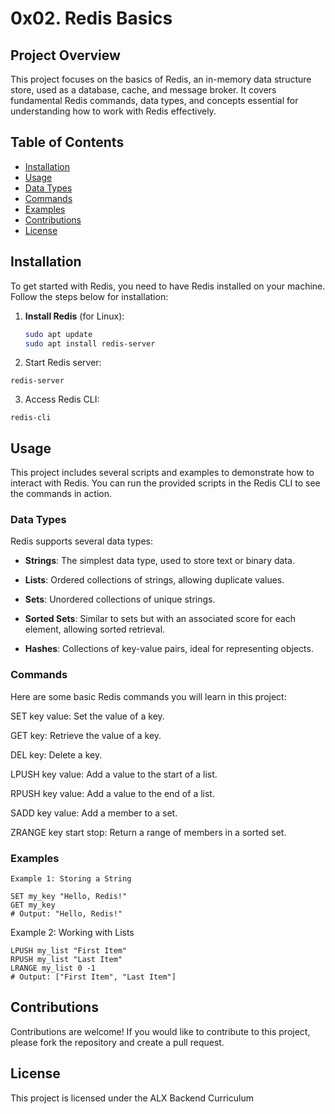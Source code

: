 # 0x02. Redis Basics

## Project Overview

This project focuses on the basics of Redis, an in-memory data structure store, used as a database, cache, and message broker. It covers fundamental Redis commands, data types, and concepts essential for understanding how to work with Redis effectively.

## Table of Contents

- [Installation](#installation)
- [Usage](#usage)
- [Data Types](#data-types)
- [Commands](#commands)
- [Examples](#examples)
- [Contributions](#contributions)
- [License](#license)

## Installation

To get started with Redis, you need to have Redis installed on your machine. Follow the steps below for installation:

1. **Install Redis** (for Linux):
   ```bash
   sudo apt update
   sudo apt install redis-server
   ```

2. Start Redis server:
```
redis-server
```


3. Access Redis CLI:
```
redis-cli
```

## Usage

This project includes several scripts and examples to demonstrate how to interact with Redis. You can run the provided scripts in the Redis CLI to see the commands in action.

### Data Types

Redis supports several data types:

- **Strings**: The simplest data type, used to store text or binary data.

- **Lists**: Ordered collections of strings, allowing duplicate values.

- **Sets**: Unordered collections of unique strings.

- **Sorted Sets**: Similar to sets but with an associated score for each element, allowing sorted retrieval.

- **Hashes**: Collections of key-value pairs, ideal for representing objects.


### Commands

Here are some basic Redis commands you will learn in this project:

SET key value: Set the value of a key.

GET key: Retrieve the value of a key.

DEL key: Delete a key.

LPUSH key value: Add a value to the start of a list.

RPUSH key value: Add a value to the end of a list.

SADD key value: Add a member to a set.

ZRANGE key start stop: Return a range of members in a sorted set.


### Examples
```
Example 1: Storing a String

SET my_key "Hello, Redis!"
GET my_key
# Output: "Hello, Redis!"
```

Example 2: Working with Lists
```
LPUSH my_list "First Item"
RPUSH my_list "Last Item"
LRANGE my_list 0 -1
# Output: ["First Item", "Last Item"]
```

## Contributions

Contributions are welcome! If you would like to contribute to this project, please fork the repository and create a pull request.

## License

This project is licensed under the ALX Backend Curriculum
